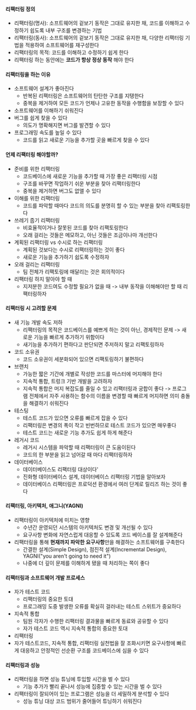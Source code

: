#### 리팩터링 정의
- 리팩터링(명사): 소프트웨어의 겉보기 동작은 그대로 유지한 채, 코드를 이해하고 수정하기 쉽도록 내부 구조를 변경하는 기법
- 리팩터링(동사): 소프트웨어의 겉보기 동작은 그대로 유지한 채, 다양한 리팩터링 기법을 적용하여 소프트웨어를 재구성한다
- 리팩터링의 목적: 코드를 이해하고 수정하기 쉽게 한다
- 리팩터링 하는 동안에는 **코드가 항상 정상 동작** 해야 한다
#### 리팩터링을 하는 이유
- 소프트웨어 설계가 좋아진다
	- 반복된 리팩터링은 소프트웨어의 탄탄한 구조를 지탱한다
	- 중복을 제거하여 모든 코드가 언제나 고유한 동작을 수행함을 보장할 수 있다
- 소프트웨어를 이해하기 쉬워진다
- 버그를 쉽게 찾을 수 있다
	- 의도가 명확해지면 버그를 발견할 수 있다
- 프로그래밍 속도를 높일 수 있다
	- 코드를 읽고 새로운 기능을 추가할 곳을 빠르게 찾을 수 있다
#### 언제 리팩터링 해야할까?
- 준비를 위한 리팩터링
	- 코드베이스에 새로운 기능을 추가할 때 가장 좋은 리팩터링 시점
	- 구조를 바꾸면 작업하기 쉬운 부분을 찾아 리팩터링한다
	- 중복을 제거하면 버그도 없앨 수 있다
- 이해를 위한 리팩터링
	- 코드를 파악할 때마다 코드의 의도를 분명히 할 수 있는 부분을 찾아 리팩토링한다
- 쓰레기 줍기 리팩터링
	- 비효율적이거나 잘못된 코드를 찾아 리팩토링한다
	- 오래 걸리는 것들은 메모하고, 아닌 것들은 조금이나마 개선한다
- 계획된 리팩터링 vs 수시로 하는 리팩터링
	- 계획된 것보다는 수시로 리팩터링하는 것이 좋다
	- 새로운 기능을 추가하기 쉽도록 수정하자
- 오래 걸리는 리팩터링
	- 팀 전체가 리팩토링에 매달리는 것은 회의적이다
- 리팩터링 하지 말아야 할 때
	- 지저분한 코드여도 수정할 필요가 없을 때 -> 내부 동작을 이해해야만 할 때 리팩터링하자

#### 리팩터링 시 고려할 문제
- 새 기능 개발 속도 저하
	- 리팩터링의 목적은 코드베이스를 예쁘게 하는 것이 아닌, 경제적인 문제 -> 새로운 기능을 빠르게 추가하기 위함이다
	- 새기능을 추가하기 편하다고 판단되면 주저하지 말고 리팩토링하자
- 코드 소유권
	- 코드 소유권이 세분화되어 있으면 리팩토링하기 불편하다
- 브랜치
	- 가능한 짧은 기간에 개별로 작성한 코드를 마스터에 머지해야 한다
	- 지속적 통합, 트렁크 기반 개발을 고려하자
	- 지속적 통합은 머지 복잡도를 줄일 수 있고 리팩터링과 궁합이 좋다 -> 프로그램 전체에서 자주 사용하는 함수의 이름을 변경할 때 빠르게 머지하면 의미 충돌을 해결하기 쉬워진다
- 테스팅
	- 테스트 코드가 있으면 오류를 빠르게 잡을 수 있다
	- 리팩터링은 변경의 폭이 작고 빈번하므로 테스트 코드가 있으면 매우좋다
	- 테스트 코드는 새로운 기능 추가도 쉽게 하게 해준다
- 레거시 코드
	- 레거시 시스템을 파악할 때 리팩터링이 큰 도움이된다
	- 코드의 한 부분을 읽고 넘어갈 때 마다 리팩터링하자
- 데이터베이스
	- 데이터베이스도 리팩터링 대상이다'
	- 진화형 데이터베이스 설계, 데이터베이스 리팩터링 기법을 알아보자
	- 데이터베이스 리팩터링은 프로덕션 환경에서 여러 단계로 릴리즈 하는 것이 좋다

#### 리팩터링, 아키텍처, 애그니(YAGNI)
- 리팩터링이 아키텍처에 미치는 영향
	- 수년간 운영되던 시스템의 아키텍처도 변경 및 개선될 수 있다
	- 요구사항 변화에 자연스럽게 대응할 수 있도록 코드 베이스를 잘 설계해준다
- 리팩터링을 통해 **현재까지  파악한 요구사항**만을 해결하는 소프트웨어를 구축한다
	- 간결한 설계(Simple Design), 점진적 설계(Incremental Design), YAGNI("you aren't going to need it")
	- 나중에 더 깊이 문제를 이해하게 됐을 때 처리하는 쪽이 좋다

#### 리팩터링과 소프트웨어 개발 프로세스
- 자가 테스트 코드
	- 리팩터링의 중요한 토대
	- 프로그래밍 도중 발생한 오류를 확실히 걸러내는 테스트 스위트가 중요하다
- 지속적 통합
	- 팀원 각자가 수행한 리팩터링 결과물을 빠르게 동료와 공유할 수 있다
	- 자가 테스트 코드 역시 지속적 통합의 중요한 토대
- 리팩터링
- 자가 테스트코드, 지속적 통합, 리팩터링 실천법을 잘 조화시키면 요구사항에 빠르게 대응하고 안정적인 선순환 구조를 코드베이스에 심을 수 있다

#### 리팩터링과 성능
- 리팩터링을 하면 성능 튜닝에 투입할 시간을 벌 수 있다
	- 기능 추가가 빨리 끝나서 성능에 집중할 수 있는 시간을 벌 수 있다
- 리팩터링이 잘되어이 있는 프로그램은 성능을 더 세밀하게 분석할 수 있다
	- 성능 튜닝 대상 코드 범위가 줄어들어 튜닝하기 쉬워진다
